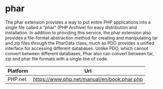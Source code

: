 # phar

The phar extension provides a way to put entire PHP applications into a single file called a "phar" (PHP Archive) for easy distribution and installation. In addition to providing this service, the phar extension also provides a file-format abstraction method for creating and manipulating tar and zip files through the PharData class, much as PDO provides a unified interface for accessing different databases. Unlike PDO, which cannot convert between different databases, Phar also can convert between tar, zip and phar file formats with a single line of code.

| Platform | Url                                                              |
|----------|------------------------------------------------------------------|
| PHP.net  | https://www.php.net/manual/en/book.phar.php                      |

